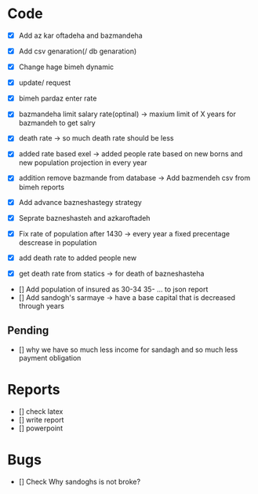 # Code
- [x] Add az kar oftadeha and bazmandeha
- [x] Add csv genaration(/ db genaration)
- [x] Change hage bimeh dynamic
- [x] update/ request
- [x] bimeh pardaz enter rate

- [x] bazmandeha limit salary rate(optinal) -> maxium limit of X years for bazmandeh to get salry

- [x] death rate -> so much death rate should be less
- [x] added rate based exel -> added people rate based on new borns and new population projection in every year
- [x] addition remove bazmande from database -> Add bazmendeh csv from bimeh reports
- [x] Add advance bazneshastegy strategy

- [x] Seprate bazneshasteh and azkaroftadeh
- [x] Fix rate of population after 1430 -> every year a fixed precentage descrease in population
- [x] add death rate to added people new
- [x] get death rate from statics -> for death of bazneshasteha


- [] Add population of insured as 30-34 35- ... to json report
- [] Add sandogh's sarmaye -> have a base capital that is decreased through years

## Pending
- [] why we have so much less income for sandagh and so much less payment obligation

# Reports
- [] check latex
- [] write report
- [] powerpoint

# Bugs
- [] Check Why sandoghs is not broke? 
